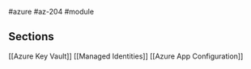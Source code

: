 #azure #az-204 #module 

## Sections
[[Azure Key Vault]]
[[Managed Identities]]
[[Azure App Configuration]]